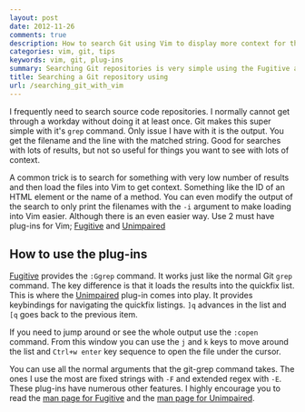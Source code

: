 ```yaml
---
layout: post
date: 2012-11-26
comments: true
description: How to search Git using Vim to display more context for the output
categories: vim, git, tips
keywords: vim, git, plug-ins
summary: Searching Git repositories is very simple using the Fugitive and Unimpaired plug-ins. They allow you to jump to each file and line in the result set with default keybindings.
title: Searching a Git repository using
url: /searching_git_with_vim
---
```


I frequently need to search source code repositories. I normally cannot get through a workday without doing it at least once. Git makes this super simple with it's `grep` command. Only issue I have with it is the output. You get the filename and the line with the matched string. Good for searches with lots of results, but not so useful for things you want to see with lots of context.

A common trick is to search for something with very low number of results and then load the files into Vim to get context. Something like the ID of an HTML element or the name of a method. You can even modify the output of the search to only print the filenames with the `-i` argument to make loading into Vim easier. Although there is an even easier way. Use 2 must have plug-ins for Vim; [Fugitive][] and [Unimpaired][]

## How to use the plug-ins

[Fugitive][] provides the `:Ggrep` command. It works just like the normal Git `grep` command. The key difference is that it loads the results into the quickfix list. This is where the [Unimpaired][] plug-in comes into play. It provides keybindings for navigating the quickfix listings. `]q` advances in the list and `[q` goes back to the previous item.

If you need to jump around or see the whole output use the `:copen` command. From this window you can use the `j` and `k` keys to move around the list and `Ctrl+w enter` key sequence to open the file under the cursor.

You can use all the normal arguments that the git-grep command takes. The ones I use the most are fixed strings with `-F` and extended regex with `-E`.  These plug-ins have numerous other features. I highly encourage you to read the [man page for Fugitive][1] and the [man page for Unimpaired][2].

[1]: https://github.com/tpope/vim-fugitive/blob/master/doc/fugitive.txt
[2]: https://github.com/tpope/vim-unimpaired/blob/master/doc/unimpaired.txt
[Fugitive]: https://github.com/tpope/vim-fugitive
[Unimpaired]: https://github.com/tpope/vim-unimpaired
